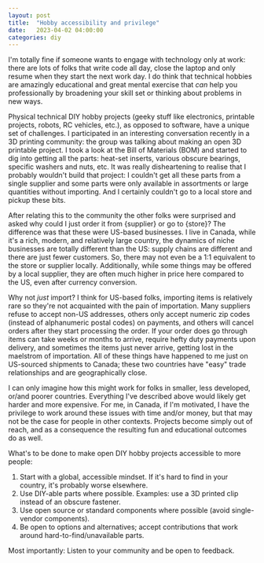 ```yaml
---
layout: post
title:  "Hobby accessibility and privilege"
date:   2023-04-02 04:00:00
categories: diy
---
```


I'm totally fine if someone wants to engage with technology only at work: there are lots of folks that write code all day, close the laptop and only resume when they start the next work day. I do think that technical hobbies are amazingly educational and great mental exercise that _can_ help you professionally by broadening your skill set or thinking about problems in new ways.

 Physical technical DIY hobby projects (geeky stuff like electronics, printable projects, robots, RC vehicles, etc.), as opposed to software, have a unique set of challenges. I participated in an interesting conversation recently in a 3D printing community: the group was talking about making an open 3D printable project. I took a look at the Bill of Materials (BOM) and started to dig into getting all the parts: heat-set inserts, various obscure bearings, specific washers and nuts, etc. It was really disheartening to realise that I probably wouldn't build that project: I couldn't get all these parts from a single supplier and some parts were only available in assortments or large quantities without importing. And I certainly couldn't go to a local store and pickup these bits.

After relating this to the community the other folks were surprised and asked why could I just order it from {supplier} or go to {store}? The difference was that these were US-based businesses. I live in Canada, while it's a rich, modern, and relatively large country, the dynamics of niche businesses are totally different than the US: supply chains are different and there are just fewer customers. So, there may not even be a 1:1 equivalent to the store or supplier locally. Additionally, while some things may be offered by a local supplier, they are often much higher in price here compared to the US, even after currency conversion.

Why not _just_ import? I think for US-based folks, importing items is relatively rare so they're not acquainted with the pain of importation. Many suppliers refuse to accept non-US addresses, others only accept numeric zip codes (instead of alphanumeric postal codes) on payments, and others will cancel orders after they start processing the order. If your order does go through items can take weeks or months to arrive, require hefty duty payments upon delivery, and sometimes the items just never arrive, getting lost in the maelstrom of importation. All of these things have happened to me just on US-sourced shipments to Canada; these two countries have "easy" trade relationships and are geographically close. 

I can only imagine how this might work for folks in smaller, less developed, or/and poorer countries. Everything I've described above would likely get harder and more expensive. For me, in Canada, if I'm motivated, I have the privilege to work around these issues with time and/or money, but that may not be the case for people in other contexts. Projects become simply out of reach, and as a consequence the resulting fun and educational outcomes do as well.

What's to be done to make open DIY hobby projects accessible to more people:
1. Start with a global, accessible mindset. If it's hard to find in your country, it's probably worse elsewhere.
2. Use DIY-able parts where possible. Examples: use a 3D printed clip instead of an obscure fastener.
3. Use open source or standard components where possible (avoid single-vendor components).
4. Be open to options and alternatives; accept contributions that work around hard-to-find/unavailable parts.

Most importantly: Listen to your community and be open to feedback.